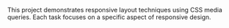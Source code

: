 This project demonstrates responsive layout techniques using CSS media queries. Each task focuses on a specific aspect of responsive design.